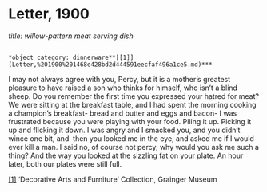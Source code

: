 # Letter, 1900

*title: willow-pattern meat serving dish*

                                                                                          *object category: dinnerware**[[1]](Letter,%201900%201468e428bd2d444591eecfaf496a1ce5.md)***

I may not always agree with you, Percy, but it is a mother’s greatest pleasure to have raised a son who thinks for himself, who isn’t a blind sheep. Do you remember the first time you expressed your hatred for meat? We were sitting at the breakfast table, and I had spent the morning cooking a champion’s breakfast- bread and butter and eggs and bacon- I was frustrated because you were playing with your food. Piling it up. Picking it up and flicking it down. I was angry and I smacked you, and you didn’t wince one bit, and  then you looked me in the eye, and asked me if I would ever kill a man. I said no, of course not percy, why would you ask me such a thing? And the way you looked at the sizzling fat on your plate. An hour later, both our plates were still full.

[[1]](Letter,%201900%201468e428bd2d444591eecfaf496a1ce5.md) ‘Decorative Arts and Furniture’ Collection, Grainger Museum